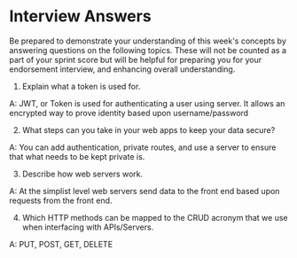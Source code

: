 # Interview Answers
Be prepared to demonstrate your understanding of this week's concepts by answering questions on the following topics. These will not be counted as a part of your sprint score but will be helpful for preparing you for your endorsement interview, and enhancing overall understanding.


1. Explain what a token is used for.

A: JWT, or Token is used for authenticating a user using server. It allows an encrypted way to prove identity based upon username/password

2. What steps can you take in your web apps to keep your data secure?

A: You can add authentication, private routes, and use a server to ensure that what needs to be kept private is.

3. Describe how web servers work.

A: At the simplist level web servers send data to the front end based upon requests from the front end.

4. Which HTTP methods can be mapped to the CRUD acronym that we use when interfacing with APIs/Servers.

A:  PUT, POST, GET, DELETE